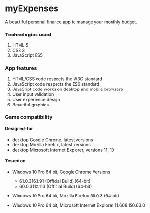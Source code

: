 # myExpenses

A beautiful personal finance app to manage your monthly budget.

### Technologies used

1. HTML 5
2. CSS 3
3. JavaScript ES5

### App features

1. HTML/CSS code respects the W3C standard
2. JavaScript code respects the ES6 standard
3. JavaSript code works on desktop and mobile browsers
4. User input validation
5. User experience design
6. Beautiful graphics

### Game compatibility

#### Designed-for

* desktop Google Chrome, latest versions
* desktop Mozilla Firefox, latest versions
* desktop Microsoft Internet Explorer, versions 11, 10

#### Tested on

* Windows 10 Pro 64 bit, Google Chrome Versions
  * 61.0.3163.91  (Official Build) (64-bit)
  * 60.0.3112.113 (Official Build) (64-bit)

* Windows 10 Pro 64 bit, Mozilla Firefox 55.0.3 (64-bit)

* Windows 10 Pro 64 bit, Microsoft Internet Explorer 11.608.150.63.0
